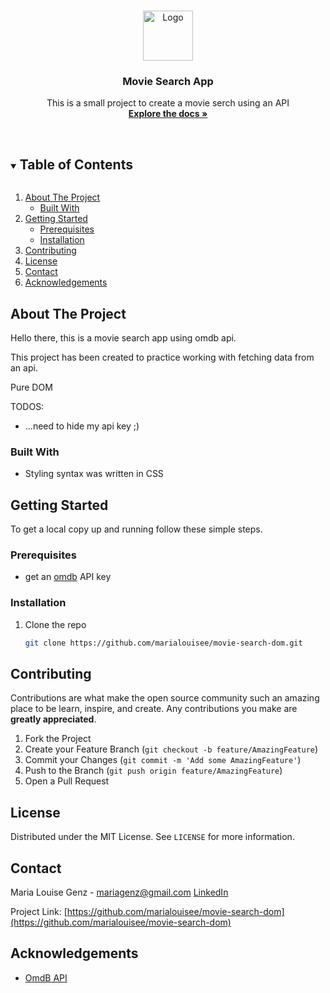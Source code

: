 
<!-- PROJECT LOGO -->
<br />
<p align="center">
  <a href="https://github.com/marialouisee/movie-search-dom">
    <img src="./src/ima/Logo.png" alt="Logo" width="80" height="80">
  </a>

  <h3 align="center">Movie Search App</h3>

  <p align="center">
    This is a small project to create a movie serch using an API
    <br />
    <a href="https://github.com/marialouisee/movie-search-dom"><strong>Explore the docs »</strong></a>
    <br />
    <br />
    <!-- <a href="https://github.com/marialouisee/movie-search-dom">View Demo</a>
    ·
    <a href="https://github.com/marialouisee/movie-search-dom/issues">Report Bug</a>
    ·
    <a href="https://github.com/marialouisee/movie-search-dom/issues">Request Feature</a> -->
  </p>
</p>



<!-- TABLE OF CONTENTS -->
<details open="open">
  <summary><h2 style="display: inline-block">Table of Contents</h2></summary>
  <ol>
    <li>
      <a href="#about-the-project">About The Project</a>
      <ul>
        <li><a href="#built-with">Built With</a></li>
      </ul>
    </li>
    <li>
      <a href="#getting-started">Getting Started</a>
      <ul>
        <li><a href="#prerequisites">Prerequisites</a></li>
        <li><a href="#installation">Installation</a></li>
      </ul>
    </li>
    <!-- <li><a href="#usage">Usage</a></li>
    <li><a href="#roadmap">Roadmap</a></li> -->
    <li><a href="#contributing">Contributing</a></li>
    <li><a href="#license">License</a></li>
    <li><a href="#contact">Contact</a></li>
    <li><a href="#acknowledgements">Acknowledgements</a></li>
  </ol>
</details>



<!-- ABOUT THE PROJECT -->
## About The Project
Hello there, this is a movie search app using omdb api.

This project has been created to practice working with fetching data from an api.

Pure DOM 

TODOS:
* ...need to hide my api key ;)


### Built With

* Styling syntax was written in CSS


<!-- GETTING STARTED -->
## Getting Started

To get a local copy up and running follow these simple steps.

### Prerequisites

* get an [omdb](http://www.omdbapi.com/) API key

### Installation

1. Clone the repo
   ```sh
   git clone https://github.com/marialouisee/movie-search-dom.git
   ```

<!-- ROADMAP
## Roadmap


 -->


<!-- CONTRIBUTING -->
## Contributing

Contributions are what make the open source community such an amazing place to be learn, inspire, and create. Any contributions you make are **greatly appreciated**.

1. Fork the Project
2. Create your Feature Branch (`git checkout -b feature/AmazingFeature`)
3. Commit your Changes (`git commit -m 'Add some AmazingFeature'`)
4. Push to the Branch (`git push origin feature/AmazingFeature`)
5. Open a Pull Request



<!-- LICENSE -->
## License

Distributed under the MIT License. See `LICENSE` for more information.



<!-- CONTACT -->
## Contact

Maria Louise Genz - mariagenz@gmail.com
[LinkedIn](www.linkedin.com/in/maria-louise-genz)

Project Link: [https://github.com/marialouisee/movie-search-dom](https://github.com/marialouisee/movie-search-dom)



<!-- ACKNOWLEDGEMENTS -->
## Acknowledgements

* [OmdB API](http://www.omdbapi.com/)

